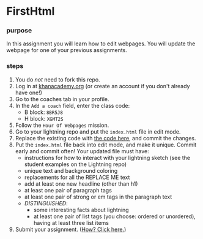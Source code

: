 # FirstHtml
### purpose
In this assignment you will learn how to edit webpages. You will update the webpage for one of your previous assignments.
### steps
1. You do *not* need to fork this repo.
1. Log in at [khanacademy.org](https://www.khanacademy.org) (or create an account if you don't already have one!)
1. Go to the coaches tab in your profile.
1. In the `Add a coach` field, enter the class code:
   - B block: `8BR5J8`
   - H block: `XGMT2S`
1. Follow the `Hour Of Webpages` mission.
1. Go to your lightning repo and put the `index.html` file in edit mode.
1. Replace the existing code with [the code here](https://raw.githubusercontent.com/WoodstockCS/Lightning/gh-pages/index.html), and commit the changes.
1. Put the `index.html` file back into edit mode, and make it unique. Commit early and commit often! Your updated file must have:
   - instructions for how to interact with your lightning sketch (see the student examples on the Lightning repo)
   - unique text and background coloring
   - replacements for all the REPLACE ME text 
   - add at least one new headline (other than h1)
   - at least one pair of paragraph tags
   - at least one pair of strong or em tags in the paragraph text
   - _DISTINGUISHED_:
      - some interesting facts about lightning
      - at least one pair of list tags (you choose: ordered or unordered), having at least three list items
1. Submit your assignment. ([How? Click here.](https://woodstockcs.github.io/HowToSubmit))
